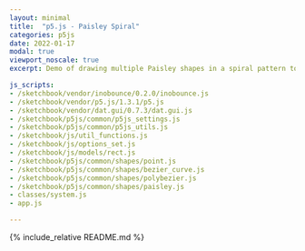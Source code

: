 ```yaml
---
layout: minimal
title:  "p5.js - Paisley Spiral"
categories: p5js
date: 2022-01-17
modal: true
viewport_noscale: true
excerpt: Demo of drawing multiple Paisley shapes in a spiral pattern to explore controlled generation of head/tail/heading parameters.

js_scripts:
- /sketchbook/vendor/inobounce/0.2.0/inobounce.js
- /sketchbook/vendor/p5.js/1.3.1/p5.js
- /sketchbook/vendor/dat.gui/0.7.3/dat.gui.js
- /sketchbook/p5js/common/p5js_settings.js
- /sketchbook/p5js/common/p5js_utils.js
- /sketchbook/js/util_functions.js
- /sketchbook/js/options_set.js
- /sketchbook/js/models/rect.js
- /sketchbook/p5js/common/shapes/point.js
- /sketchbook/p5js/common/shapes/bezier_curve.js
- /sketchbook/p5js/common/shapes/polybezier.js
- /sketchbook/p5js/common/shapes/paisley.js
- classes/system.js
- app.js

---
```


{% include_relative README.md %}

